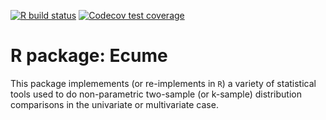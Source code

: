 <!-- badges: start -->
[![R build status](https://github.com/HectorRDB/Ecume/workflows/R-CMD-check/badge.svg)](https://github.com/HectorRDB/statUtils/actions)
[![Codecov test coverage](https://codecov.io/gh/HectorRDB/Ecume/branch/master/graph/badge.svg)](https://codecov.io/gh/HectorRDB/Ecume?branch=master)
<!-- badges: end -->
  
# R package: Ecume

  
This package implemements (or re-implements in `R`) a variety of statistical tools used to do non-parametric two-sample (or k-sample) distribution comparisons in the univariate or multivariate case.
